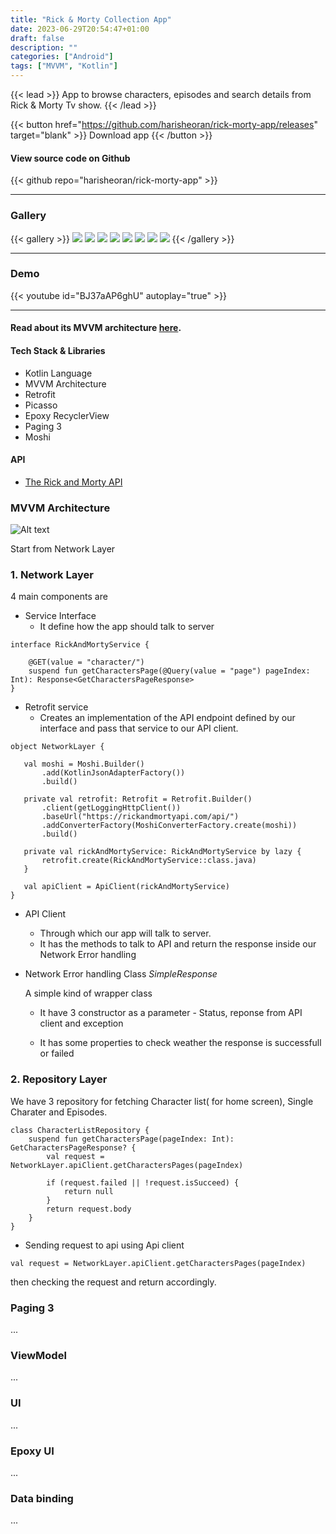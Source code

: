 ```yaml
---
title: "Rick & Morty Collection App"
date: 2023-06-29T20:54:47+01:00
draft: false
description: ""
categories: ["Android"]
tags: ["MVVM", "Kotlin"]
---
```


{{< lead >}}
App to browse characters, episodes and search details from Rick & Morty Tv show.
{{< /lead >}}


{{< button href="https://github.com/harisheoran/rick-morty-app/releases" target="blank" >}}
Download app 
{{< /button >}}

#### View source code on Github
{{< github repo="harisheoran/rick-morty-app" >}}

--- 
### Gallery
{{< gallery >}}
  <img src="gallery/01.png" class="grid-w50 md:grid-w33 xl:grid-w25" />
  <img src="gallery/02.png" class="grid-w50 md:grid-w33 xl:grid-w25" />
  <img src="gallery/03.png" class="grid-w50 md:grid-w33 xl:grid-w25" />
  <img src="gallery/04.png" class="grid-w50 md:grid-w33 xl:grid-w25" />
  <img src="gallery/05.png" class="grid-w50 md:grid-w33 xl:grid-w25" />
  <img src="gallery/06.png" class="grid-w50 md:grid-w33 xl:grid-w25" />
  <img src="gallery/07.png" class="grid-w50 md:grid-w33 xl:grid-w25" />
  <img src="gallery/08.png" class="grid-w50 md:grid-w33 xl:grid-w25" />
{{< /gallery >}}

--- 

### Demo
{{< youtube id="BJ37aAP6ghU" autoplay="true" >}}

---

#### Read about its MVVM architecture [here](https://sparrowbit.hashnode.dev/basic-mvvm-android-app).

#### Tech Stack & Libraries
- Kotlin Language
- MVVM Architecture 
- Retrofit
- Picasso
- Epoxy RecyclerView
- Paging 3
- Moshi

#### API
- [The Rick and Morty API](https://rickandmortyapi.com/)

### MVVM Architecture
![Alt text](arch.jpg "Image caption")

Start from Network Layer

### 1. **Network Layer**

4 main components are

- Service Interface
    - It define how the app should talk to server
```
interface RickAndMortyService {

    @GET(value = "character/")
    suspend fun getCharactersPage(@Query(value = "page") pageIndex: Int): Response<GetCharactersPageResponse>
}        
```

- Retrofit service
    -  Creates an implementation of the API endpoint defined by our interface and pass that service to our API client.

 ```
 object NetworkLayer {

    val moshi = Moshi.Builder()
        .add(KotlinJsonAdapterFactory())
        .build()

    private val retrofit: Retrofit = Retrofit.Builder()
        .client(getLoggingHttpClient())
        .baseUrl("https://rickandmortyapi.com/api/")
        .addConverterFactory(MoshiConverterFactory.create(moshi))
        .build()

    private val rickAndMortyService: RickAndMortyService by lazy {
        retrofit.create(RickAndMortyService::class.java)
    }

    val apiClient = ApiClient(rickAndMortyService)
}
```

- API Client
    - Through which our app will talk to server.
    - It has the methods to talk to API and return the response inside our Network Error handling

- Network Error handling Class *SimpleResponse*

    A simple kind of wrapper class 

    - It have 3 constructor as a parameter - Status, reponse from API client and exception

    - It has some properties to check weather the response is successfull or failed


### 2. **Repository Layer**

We have 3 repository for fetching Character list( for home screen), Single Charater and Episodes.

```
class CharacterListRepository {
    suspend fun getCharactersPage(pageIndex: Int): GetCharactersPageResponse? {
        val request = NetworkLayer.apiClient.getCharactersPages(pageIndex)

        if (request.failed || !request.isSucceed) {
            return null
        }
        return request.body
    }
}
```

- Sending request to api using Api client 

``` 
val request = NetworkLayer.apiClient.getCharactersPages(pageIndex)
```
then checking the request and return accordingly.

### Paging 3 

...

### ViewModel 

...

### UI
...


### Epoxy UI
...


### Data binding
...